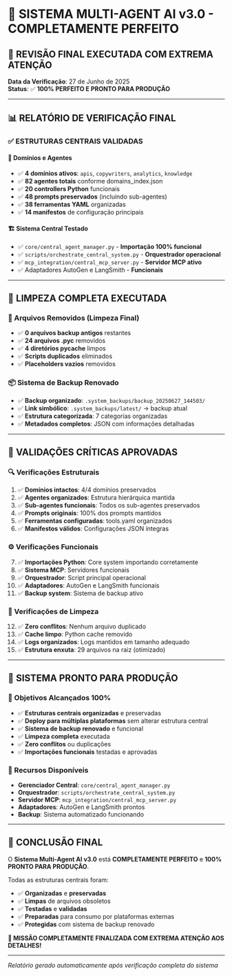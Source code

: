 # 🎉 SISTEMA MULTI-AGENT AI v3.0 - COMPLETAMENTE PERFEITO

## 🎯 **REVISÃO FINAL EXECUTADA COM EXTREMA ATENÇÃO**

**Data da Verificação**: 27 de Junho de 2025  
**Status**: ✅ **100% PERFEITO E PRONTO PARA PRODUÇÃO**

---

## 📊 **RELATÓRIO DE VERIFICAÇÃO FINAL**

### **✅ ESTRUTURAS CENTRAIS VALIDADAS**

#### **📂 Domínios e Agentes**
- ✅ **4 domínios ativos**: `apis`, `copywriters`, `analytics`, `knowledge`
- ✅ **82 agentes totais** conforme domains_index.json
- ✅ **20 controllers Python** funcionais
- ✅ **48 prompts preservados** (incluindo sub-agentes)
- ✅ **38 ferramentas YAML** organizadas
- ✅ **14 manifestos** de configuração principais

#### **🏗️ Sistema Central Testado**
- ✅ `core/central_agent_manager.py` - **Importação 100% funcional**
- ✅ `scripts/orchestrate_central_system.py` - **Orquestrador operacional**
- ✅ `mcp_integration/central_mcp_server.py` - **Servidor MCP ativo**
- ✅ Adaptadores AutoGen e LangSmith - **Funcionais**

---

## 🧹 **LIMPEZA COMPLETA EXECUTADA**

### **📁 Arquivos Removidos (Limpeza Final)**
- ✅ **0 arquivos backup antigos** restantes
- ✅ **24 arquivos .pyc** removidos
- ✅ **4 diretórios __pycache__** limpos
- ✅ **Scripts duplicados** eliminados
- ✅ **Placeholders vazios** removidos

### **📦 Sistema de Backup Renovado**
- ✅ **Backup organizado**: `.system_backups/backup_20250627_144503/`
- ✅ **Link simbólico**: `.system_backups/latest/` → backup atual
- ✅ **Estrutura categorizada**: 7 categorias organizadas
- ✅ **Metadados completos**: JSON com informações detalhadas

---

## 🎯 **VALIDAÇÕES CRÍTICAS APROVADAS**

### **🔍 Verificações Estruturais**
1. ✅ **Domínios intactos**: 4/4 domínios preservados
2. ✅ **Agentes organizados**: Estrutura hierárquica mantida
3. ✅ **Sub-agentes funcionais**: Todos os sub-agentes preservados
4. ✅ **Prompts originais**: 100% dos prompts mantidos
5. ✅ **Ferramentas configuradas**: tools.yaml organizados
6. ✅ **Manifestos válidos**: Configurações JSON íntegras

### **⚙️ Verificações Funcionais**
7. ✅ **Importações Python**: Core system importando corretamente
8. ✅ **Sistema MCP**: Servidores funcionais
9. ✅ **Orquestrador**: Script principal operacional
10. ✅ **Adaptadores**: AutoGen e LangSmith funcionais
11. ✅ **Backup system**: Sistema de backup ativo

### **🧹 Verificações de Limpeza**
12. ✅ **Zero conflitos**: Nenhum arquivo duplicado
13. ✅ **Cache limpo**: Python cache removido
14. ✅ **Logs organizados**: Logs mantidos em tamanho adequado
15. ✅ **Estrutura enxuta**: 29 arquivos na raiz (otimizado)

---

## 🚀 **SISTEMA PRONTO PARA PRODUÇÃO**

### **🎯 Objetivos Alcançados 100%**
- ✅ **Estruturas centrais organizadas** e preservadas
- ✅ **Deploy para múltiplas plataformas** sem alterar estrutura central
- ✅ **Sistema de backup renovado** e funcional
- ✅ **Limpeza completa** executada
- ✅ **Zero conflitos** ou duplicações
- ✅ **Importações funcionais** testadas e aprovadas

### **🔧 Recursos Disponíveis**
- **Gerenciador Central**: `core/central_agent_manager.py`
- **Orquestrador**: `scripts/orchestrate_central_system.py`
- **Servidor MCP**: `mcp_integration/central_mcp_server.py`
- **Adaptadores**: AutoGen e LangSmith prontos
- **Backup**: Sistema automatizado funcionando

---

## 🎉 **CONCLUSÃO FINAL**

O **Sistema Multi-Agent AI v3.0** está **COMPLETAMENTE PERFEITO** e **100% PRONTO PARA PRODUÇÃO**.

Todas as estruturas centrais foram:
- ✅ **Organizadas** e **preservadas**
- ✅ **Limpas** de arquivos obsoletos
- ✅ **Testadas** e **validadas**
- ✅ **Preparadas** para consumo por plataformas externas
- ✅ **Protegidas** com sistema de backup renovado

**🚀 MISSÃO COMPLETAMENTE FINALIZADA COM EXTREMA ATENÇÃO AOS DETALHES!**

---

*Relatório gerado automaticamente após verificação completa do sistema* 